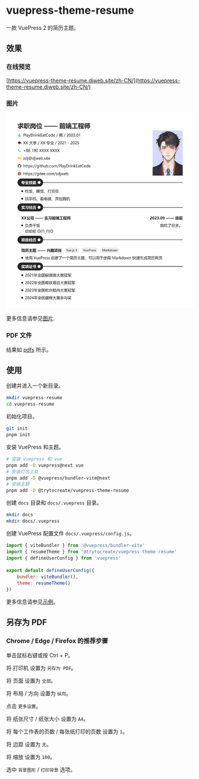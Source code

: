 # vuepress-theme-resume

一款 VuePress 2 的简历主题。

## 效果

### 在线预览

[https://vuepress-theme-resume.djweb.site/zh-CN/](https://vuepress-theme-resume.djweb.site/zh-CN/)

### 图片

![简历图片](https://github.com/Try-To-Create/vuepress-theme-resume/raw/main/examples/images/一份示例简历.png)

更多信息请参见[图片](https://github.com/Try-To-Create/vuepress-theme-resume/tree/main/examples/images).

### PDF 文件

结果如 [pdfs](https://github.com/Try-To-Create/vuepress-theme-resume/tree/main/examples/pdfs/) 所示。

## 使用

创建并进入一个新目录。

```bash
mkdir vuepress-resume
cd vuepress-resume
```

初始化项目。

```bash
git init
pnpm init
```

安装 VuePress 和主题。

```bash
# 安装 vuepress 和 vue
pnpm add -D vuepress@next vue
# 安装打包工具
pnpm add -D @vuepress/bundler-vite@next
# 安装主题
pnpm add -D @trytocreate/vuepress-theme-resume
```

创建 ```docs``` 目录和 ```docs/.vuepress``` 目录。

```bash
mkdir docs
mkdir docs/.vuepress
```

创建 VuePress 配置文件 ```docs/.vuepress/config.js```。

```js
import { viteBundler } from '@vuepress/bundler-vite'
import { resumeTheme } from '@trytocreate/vuepress-theme-resume'
import { defineUserConfig } from 'vuepress'

export default defineUserConfig({
    bundler: viteBundler(),
    theme: resumeTheme()
})
```

更多信息请参见[示例](https://github.com/Try-To-Create/vuepress-theme-resume/tree/main/examples)。

## 另存为 PDF

### Chrome / Edge / Firefox 的推荐步骤

单击鼠标右键或按 Ctrl + P。

将 打印机 设置为 ```另存为 PDF```。

将 页面 设置为 ```全部```。

将 布局 / 方向 设置为 ```纵向```。

点击 ```更多设置```。

将 纸张尺寸 / 纸张大小 设置为 ```A4```。

将 每个工作表的页数 / 每张纸打印的页数 设置为 ```1```。

将 边距 设置为 ```无```。

将 缩放 设置为 ```100```。

选中 ```背景图形``` / ```打印背景``` 选项。
